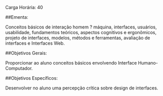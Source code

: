 Carga Horária: 40

##Ementa:

Conceitos básicos de interação homem ? máquina, interfaces, usuários, usabilidade, fundamentos teóricos, aspectos cognitivos e ergonômicos, projeto de interfaces, modelos, métodos e ferramentas, avaliação de interfaces e Interfaces Web.

##Objetivos Gerais:

Proporcionar ao aluno conceitos básicos envolvendo Interface Humano-Computador.

##Objetivos Específicos:

Desenvolver no aluno uma percepção crítica sobre design de interfaces.
